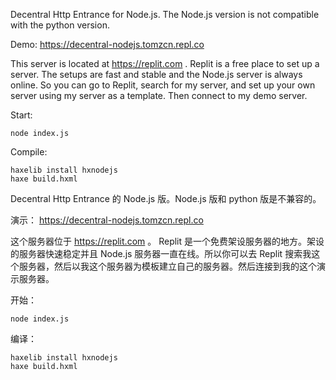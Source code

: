 Decentral Http Entrance for Node.js. The Node.js version is not compatible with the python version.

Demo: https://decentral-nodejs.tomzcn.repl.co

This server is located at https://replit.com . Replit is a free place to set up a server. The setups are fast and stable and the Node.js server is always online. So you can go to Replit, search for my server, and set up your own server using my server as a template. Then connect to my demo server.

Start:

```
node index.js
```

Compile:

```
haxelib install hxnodejs
haxe build.hxml
```

Decentral Http Entrance 的 Node.js 版。Node.js 版和 python 版是不兼容的。

演示： https://decentral-nodejs.tomzcn.repl.co

这个服务器位于 https://replit.com 。 Replit 是一个免费架设服务器的地方。架设的服务器快速稳定并且 Node.js 服务器一直在线。所以你可以去 Replit 搜索我这个服务器，然后以我这个服务器为模板建立自己的服务器。然后连接到我的这个演示服务器。

开始：

```
node index.js
```
编译：

```
haxelib install hxnodejs
haxe build.hxml
```
